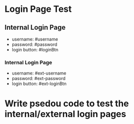 # Login Page Test

## Internal Login Page
- username: #username
- password: #password
- login button: #loginBtn

### Internal Login Page
- username: #ext-username
- password: #ext-password
- login button: #ext-loginBtn

# Write psedou code to test the internal/external login pages